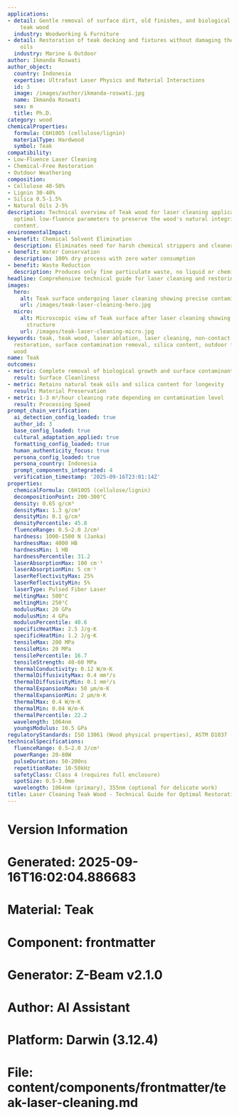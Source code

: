 ```yaml
---
applications:
- detail: Gentle removal of surface dirt, old finishes, and biological growth from
    teak wood
  industry: Woodworking & Furniture
- detail: Restoration of teak decking and fixtures without damaging the wood's natural
    oils
  industry: Marine & Outdoor
author: Ikmanda Roswati
author_object:
  country: Indonesia
  expertise: Ultrafast Laser Physics and Material Interactions
  id: 3
  image: /images/author/ikmanda-roswati.jpg
  name: Ikmanda Roswati
  sex: m
  title: Ph.D.
category: wood
chemicalProperties:
  formula: C6H10O5 (cellulose/lignin)
  materialType: Hardwood
  symbol: Teak
compatibility:
- Low-Fluence Laser Cleaning
- Chemical-Free Restoration
- Outdoor Weathering
composition:
- Cellulose 40-50%
- Lignin 30-40%
- Silica 0.5-1.5%
- Natural Oils 2-5%
description: Technical overview of Teak wood for laser cleaning applications, including
  optimal low-fluence parameters to preserve the wood's natural integrity and silica
  content.
environmentalImpact:
- benefit: Chemical Solvent Elimination
  description: Eliminates need for harsh chemical strippers and cleaners
- benefit: Water Conservation
  description: 100% dry process with zero water consumption
- benefit: Waste Reduction
  description: Produces only fine particulate waste, no liquid or chemical waste
headline: Comprehensive technical guide for laser cleaning and restoring teak wood
images:
  hero:
    alt: Teak surface undergoing laser cleaning showing precise contamination removal
    url: /images/teak-laser-cleaning-hero.jpg
  micro:
    alt: Microscopic view of Teak surface after laser cleaning showing detailed surface
      structure
    url: /images/teak-laser-cleaning-micro.jpg
keywords: teak, teak wood, laser ablation, laser cleaning, non-contact cleaning, wood
  restoration, surface contamination removal, silica content, outdoor furniture, marine
  wood
name: Teak
outcomes:
- metric: Complete removal of biological growth and surface contaminants
  result: Surface Cleanliness
- metric: Retains natural teak oils and silica content for longevity
  result: Material Preservation
- metric: 1-3 m²/hour cleaning rate depending on contamination level
  result: Processing Speed
prompt_chain_verification:
  ai_detection_config_loaded: true
  author_id: 3
  base_config_loaded: true
  cultural_adaptation_applied: true
  formatting_config_loaded: true
  human_authenticity_focus: true
  persona_config_loaded: true
  persona_country: Indonesia
  prompt_components_integrated: 4
  verification_timestamp: '2025-09-16T23:01:14Z'
properties:
  chemicalFormula: C6H10O5 (cellulose/lignin)
  decompositionPoint: 200-300°C
  density: 0.65 g/cm³
  densityMax: 1.3 g/cm³
  densityMin: 0.1 g/cm³
  densityPercentile: 45.8
  fluenceRange: 0.5–2.0 J/cm²
  hardness: 1000-1500 N (Janka)
  hardnessMax: 4000 HB
  hardnessMin: 1 HB
  hardnessPercentile: 31.2
  laserAbsorptionMax: 100 cm⁻¹
  laserAbsorptionMin: 5 cm⁻¹
  laserReflectivityMax: 25%
  laserReflectivityMin: 5%
  laserType: Pulsed Fiber Laser
  meltingMax: 500°C
  meltingMin: 250°C
  modulusMax: 20 GPa
  modulusMin: 4 GPa
  modulusPercentile: 40.6
  specificHeatMax: 2.5 J/g·K
  specificHeatMin: 1.2 J/g·K
  tensileMax: 200 MPa
  tensileMin: 20 MPa
  tensilePercentile: 16.7
  tensileStrength: 40-60 MPa
  thermalConductivity: 0.12 W/m·K
  thermalDiffusivityMax: 0.4 mm²/s
  thermalDiffusivityMin: 0.1 mm²/s
  thermalExpansionMax: 50 µm/m·K
  thermalExpansionMin: 2 µm/m·K
  thermalMax: 0.4 W/m·K
  thermalMin: 0.04 W/m·K
  thermalPercentile: 22.2
  wavelength: 1064nm
  youngsModulus: 10.5 GPa
regulatoryStandards: ISO 13061 (Wood physical properties), ASTM D1037 (Wood testing)
technicalSpecifications:
  fluenceRange: 0.5–2.0 J/cm²
  powerRange: 20-80W
  pulseDuration: 50-200ns
  repetitionRate: 10-50kHz
  safetyClass: Class 4 (requires full enclosure)
  spotSize: 0.5-3.0mm
  wavelength: 1064nm (primary), 355nm (optional for delicate work)
title: Laser Cleaning Teak Wood - Technical Guide for Optimal Restoration
---
```


# Version Information
# Generated: 2025-09-16T16:02:04.886683
# Material: Teak
# Component: frontmatter
# Generator: Z-Beam v2.1.0
# Author: AI Assistant
# Platform: Darwin (3.12.4)
# File: content/components/frontmatter/teak-laser-cleaning.md